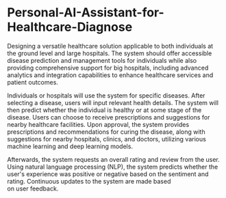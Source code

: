 # Personal-AI-Assistant-for-Healthcare-Diagnose

Designing a versatile healthcare solution applicable to both individuals at the ground level and large hospitals. The system should offer accessible disease prediction and management tools for individuals while also providing comprehensive support for big hospitals, including advanced analytics and integration capabilities to enhance healthcare services and patient outcomes.

Individuals or hospitals will use the system for specific diseases. After selecting a disease, users will input relevant health details. The system will then predict whether the individual is healthy or at some stage of the disease. Users can choose to receive prescriptions and suggestions for nearby healthcare facilities. Upon approval, the system provides prescriptions and recommendations for curing the disease, along with suggestions for nearby hospitals, clinics, and doctors, utilizing various machine learning and deep learning models.

Afterwards, the system requests an overall rating and review from the user. Using natural language processing (NLP), the system predicts whether the user's experience was positive or negative based on the sentiment and rating. Continuous updates to the system are made based on user feedback.
